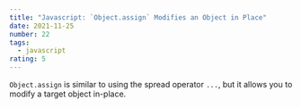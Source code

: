 ```yaml
---
title: "Javascript: `Object.assign` Modifies an Object in Place"
date: 2021-11-25
number: 22
tags:
  - javascript
rating: 5
---
```


`Object.assign` is similar to using the spread operator `...`, but it allows you
to modify a target object in-place.
